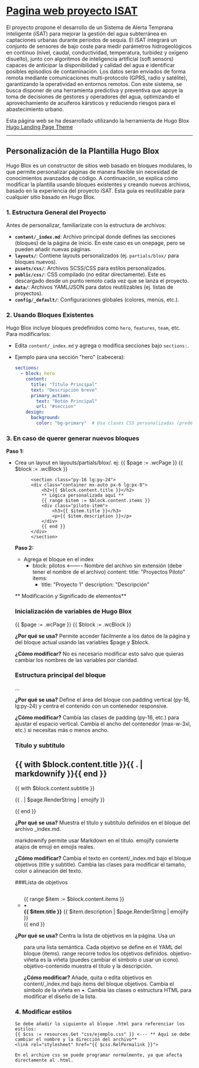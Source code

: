 # [Pagina web proyecto ISAT](https://ertis-research.github.io/isat-page/)

El proyecto propone el desarrollo de un Sistema de Alerta Temprana inteligente (iSAT) para mejorar la gestión del agua subterránea en captaciones urbanas durante periodos de sequía. El iSAT integrará un conjunto de sensores de bajo coste para medir parámetros hidrogeológicos en continuo (nivel, caudal, conductividad, temperatura, turbidez y oxígeno disuelto), junto con algoritmos de inteligencia artificial (soft sensors) capaces de anticipar la disponibilidad y calidad del agua e identificar posibles episodios de contaminación. Los datos serán enviados de forma remota mediante comunicaciones multi-protocolo (GPRS, radio y satélite), garantizando la operatividad en entornos remotos. Con este sistema, se busca disponer de una herramienta predictiva y preventiva que apoye la toma de decisiones de gestores y operadores del agua, optimizando el aprovechamiento de acuíferos kársticos y reduciendo riesgos para el abastecimiento urbano.

Esta página web se ha desarrollado utilizando la herramienta de Hugo Blox [Hugo Landing Page Theme](https://github.com/HugoBlox/theme-landing-page)

----

## Personalización de la Plantilla Hugo Blox

Hugo Blox es un constructor de sitios web basado en bloques modulares, lo que permite personalizar páginas de manera flexible sin necesidad de conocimientos avanzados de código. A continuación, se explica cómo modificar la plantilla usando bloques existentes y creando nuevos archivos, basado en la experiencia del proyecto iSAT. Esta guía es reutilizable para cualquier sitio basado en Hugo Blox.

### 1. **Estructura General del Proyecto**
Antes de personalizar, familiarízate con la estructura de archivos:
- **`content/_index.md`**: Archivo principal donde defines las secciones (bloques) de la página de inicio. En este caso es un onepage, pero se pueden añadir nuevas páginas.
- **`layouts/`**: Contiene layouts personalizados (ej. `partials/blox/` para bloques nuevos).
- **`assets/css/`**: Archivos SCSS/CSS para estilos personalizados.
- **`public/css/`**: CSS compilado (no editar directamente). Este es descargado desde un punto remoto cada vez que se lanza el proyecto.
- **`data/`**: Archivos YAML/JSON para datos reutilizables (ej. listas de proyectos).
- **`config/_default/`**: Configuraciones globales (colores, menús, etc.).

### 2. **Usando Bloques Existentes**
Hugo Blox incluye bloques predefinidos como `hero`, `features`, `team`, etc. Para modificarlos:
- Edita `content/_index.md` y agrega o modifica secciones bajo `sections:`.
- Ejemplo para una sección "hero" (cabecera):

  ```yaml
  sections:
    - block: hero
      content:
        title: "Título Principal"
        text: "Descripción breve"
        primary_action:
          text: "Botón Principal"
          url: "#seccion"
      design:
        background:
          color: "bg-primary"  # Usa clases CSS personalizadas (predefinidas en la plantilla, por el momento los colores específicos están añadidos en los css)

### 3. **En caso de querer generar nuevos bloques**

**Paso 1:**
- Crea un layout en layouts/partials/blox/.
        ej:
            {{ $page := .wcPage }}
            {{ $block := .wcBlock }}

            <section class="py-16 lg:py-24">
            <div class="container mx-auto px-6 lg:px-8">
                <h2>{{ $block.content.title }}</h2>
                ** Lógica personalizada aquí **
                {{ range $item := $block.content.items }}
                <div class="piloto-item">
                    <h3>{{ $item.title }}</h3>
                    <p>{{ $item.description }}</p>
                </div>
                {{ end }}
            </div>
            </section>
    
    **Paso 2:**
    - Agrega el bloque en el index
        - block: pilotos  <---- Nombre del archivo sin extensión (debe tener el nombre de el archivo)
        content:
            title: "Proyectos Piloto"
            items:
            - title: "Proyecto 1"
                description: "Descripción"


    ** Modificación y Significado de elementos**

    ### Inicialización de variables de Hugo Blox

    {{ $page := .wcPage }}
    {{ $block := .wcBlock }}

    **¿Por qué se usa?**
    Permite acceder fácilmente a los datos de la página y del bloque actual usando las variables $page y $block.

    **¿Cómo modificar?**
    No es necesario modificar esto salvo que quieras cambiar los nombres de las variables por claridad.


    ### Estructura principal del bloque

    <section class="py-16 lg:py-24">
        <div class="container mx-auto px-6 lg:px-8">
            ...
        </div>
    </section>

    **¿Por qué se usa?**
    Define el área del bloque con padding vertical (py-16, lg:py-24) y centra el contenido con un contenedor responsive.

    **¿Cómo modificar?**
    Cambia las clases de padding (py-16, etc.) para ajustar el espacio vertical.
    Cambia el ancho del contenedor (max-w-3xl, etc.) si necesitas más o menos ancho.


    ### Título y subtítulo

    <div class="text-center mb-12">
        <h2 class="text-3xl font-bold ...">
            {{ with $block.content.title }}{{ . | markdownify }}{{ end }}
        </h2>
        {{ with $block.content.subtitle }}
            <p class="text-lg ...">
            {{ . | $page.RenderString | emojify }}
            </p>
        {{ end }}
    </div>

    **¿Por qué se usa?**
    Muestra el título y subtítulo definidos en el bloque del archivo _index.md.

    markdownify permite usar Markdown en el título.
    emojify convierte atajos de emoji en emojis reales.

    **¿Cómo modificar?**
    Cambia el texto en content/_index.md bajo el bloque objetivos (title y subtitle).
    Cambia las clases para modificar el tamaño, color o alineación del texto.


    ###Lista de objetivos

    <div style="display: flex; justify-content: center;">
    <div class="objetivos-contenedor">
        <ul class="objetivos-lista">
        {{ range $item := $block.content.items }}
            <li class="objetivo-item">
            <span class="objetivo-viñeta">•</span>
            <div class="objetivo-contenido">
                <strong>{{ $item.title }}</strong> {{ $item.description | $page.RenderString | emojify }}
            </div>
            </li>
        {{ end }}
        </ul>
    </div>
    </div>

    **¿Por qué se usa?**
    Centra la lista de objetivos en la página.
    Usa un <ul> para una lista semántica.
    Cada objetivo se define en el YAML del bloque (items).
    range recorre todos los objetivos definidos.
    objetivo-viñeta es la viñeta (puedes cambiar el símbolo o usar un icono).
    objetivo-contenido muestra el título y la descripción.

    **¿Cómo modificar?**
    Añade, quita o edita objetivos en content/_index.md bajo items del bloque objetivos.
    Cambia el símbolo de la viñeta en <span class="objetivo-viñeta">•</span>.
    Cambia las clases o estructura HTML para modificar el diseño de la lista.


### 4. **Modificar estilos**

    Se debe añadir lo siguiente al bloque .html para referenciar los estilos:
    {{ $css := resources.Get "css/ejemplo.css" }} <--- ** Aquí se debe cambiar el nombre y la dirección del archivo**
    <link rel="stylesheet" href="{{ $css.RelPermalink }}">

    En el archivo css se puede programar normalmente, ya que afecta directamente al .html.

